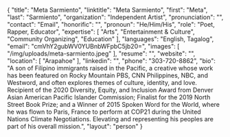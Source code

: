 {
  "title": "Meta Sarmiento",
  "linktitle": "Meta Sarmiento",
  "first": "Meta",
  "last": "Sarmiento",
  "organization": "Independent Artist",
  "pronunciation": "",
  "contact": "Email",
  "honorific": "",
  "pronoun": "He/Him/His",
  "role": "Poet, Rapper, Educator",
  "expertise": [
    "Arts",
    "Entertainment & Culture",
    "Community Organizing",
    "Education"
  ],
  "languages": "English, Tagalog",
  "email": "cmVhY2gubWV0YUBnbWFpbC5jb20=",
  "images": [
    "/img/uploads/meta-sarmiento.jpeg"
  ],
  "resume": "",
  "website": "",
  "location": [
    "Arapahoe"
  ],
  "linkedin": "",
  "phone": "303-720-8862",
  "bio": "A son of Filipino immigrants raised in the Pacific, a creative whose work has been featured on Rocky Mountain PBS, CNN Philippines, NBC, and Westword, and often explores themes of culture, identity, and love.  Recipient of the 2020 Diversity, Equity, and Inclusion Award from Denver Asian American Pacific Islander Commission; Finalist for the 2019 North Street Book Prize; and a Winner of 2015 Spoken Word for the World, where he was flown to Paris, France to perform at COP21 during  the United Nations Climate Negotiations. Elevating and representing his peoples are part of his overall mission.",
  "layout": "person"
}
